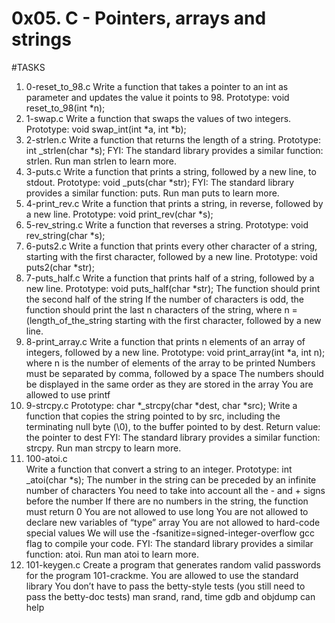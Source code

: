 # 0x05. C - Pointers, arrays and strings

#TASKS
1.	0-reset_to_98.c
Write a function that takes a pointer to an int as parameter and updates the value it points to 98.
Prototype: void reset_to_98(int *n);
1.	1-swap.c
Write a function that swaps the values of two integers.
Prototype: void swap_int(int *a, int *b);
2.	2-strlen.c
Write a function that returns the length of a string.
Prototype: int _strlen(char *s); FYI: The standard library provides a similar function: strlen. Run man strlen to learn more.
3.	3-puts.c
Write a function that prints a string, followed by a new line, to stdout.
Prototype: void _puts(char *str); FYI: The standard library provides a similar function: puts. Run man puts to learn more.
4.	4-print_rev.c
Write a function that prints a string, in reverse, followed by a new line.
Prototype: void print_rev(char *s);
5.	5-rev_string.c
Write a function that reverses a string.
Prototype: void rev_string(char *s);
6.	6-puts2.c
Write a function that prints every other character of a string, starting with the first character, followed by a new line.
Prototype: void puts2(char *str);
7.	7-puts_half.c
Write a function that prints half of a string, followed by a new line.
Prototype: void puts_half(char *str); The function should print the second half of the string If the number of characters is odd, the function should print the last n characters of the string, where n = (length_of_the_string starting with the first character, followed by a new line.
8.	8-print_array.c
Write a function that prints n elements of an array of integers, followed by a new line.
Prototype: void print_array(int *a, int n); where n is the number of elements of the array to be printed Numbers must be separated by comma, followed by a space The numbers should be displayed in the same order as they are stored in the array You are allowed to use printf
9.	9-strcpy.c
Prototype: char *_strcpy(char *dest, char *src); Write a function that copies the string pointed to by src, including the terminating null byte (\0), to the buffer pointed to by dest.
Return value: the pointer to dest FYI: The standard library provides a similar function: strcpy. Run man strcpy to learn more.
10.	100-atoi.c	
Write a function that convert a string to an integer.
Prototype: int _atoi(char *s); The number in the string can be preceded by an infinite number of characters You need to take into account all the - and + signs before the number If there are no numbers in the string, the function must return 0 You are not allowed to use long You are not allowed to declare new variables of “type” array You are not allowed to hard-code special values We will use the -fsanitize=signed-integer-overflow gcc flag to compile your code. FYI: The standard library provides a similar function: atoi. Run man atoi to learn more.
11.	101-keygen.c
Create a program that generates random valid passwords for the program 101-crackme.
You are allowed to use the standard library You don’t have to pass the betty-style tests (you still need to pass the betty-doc tests) man srand, rand, time gdb and objdump can help

